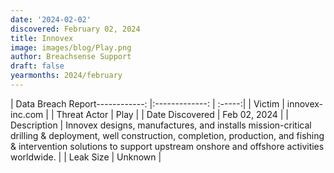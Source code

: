 ```yaml
---
date: '2024-02-02'
discovered: February 02, 2024
title: Innovex
image: images/blog/Play.png
author: Breachsense Support
draft: false
yearmonths: 2024/february
---
```


| Data Breach Report------------:     |:-------------:    | :-----:|
| Victim      | innovex-inc.com      | 
| Threat Actor      | Play      | 
| Date Discovered      | Feb 02, 2024      | 
| Description      | Innovex designs, manufactures, and installs mission-critical drilling & deployment, well construction, completion, production, and fishing & intervention solutions to support upstream onshore and offshore activities worldwide.      | 
| Leak Size      | Unknown      | 

